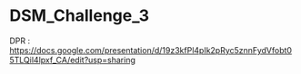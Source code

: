 # DSM_Challenge_3

DPR : https://docs.google.com/presentation/d/19z3kfPl4pIk2pRyc5znnFydVfobt05TLQil4lpxf_CA/edit?usp=sharing
